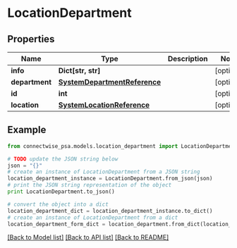 # LocationDepartment


## Properties
Name | Type | Description | Notes
------------ | ------------- | ------------- | -------------
**info** | **Dict[str, str]** |  | [optional] 
**department** | [**SystemDepartmentReference**](SystemDepartmentReference.md) |  | [optional] 
**id** | **int** |  | [optional] 
**location** | [**SystemLocationReference**](SystemLocationReference.md) |  | [optional] 

## Example

```python
from connectwise_psa.models.location_department import LocationDepartment

# TODO update the JSON string below
json = "{}"
# create an instance of LocationDepartment from a JSON string
location_department_instance = LocationDepartment.from_json(json)
# print the JSON string representation of the object
print LocationDepartment.to_json()

# convert the object into a dict
location_department_dict = location_department_instance.to_dict()
# create an instance of LocationDepartment from a dict
location_department_form_dict = location_department.from_dict(location_department_dict)
```
[[Back to Model list]](../README.md#documentation-for-models) [[Back to API list]](../README.md#documentation-for-api-endpoints) [[Back to README]](../README.md)


